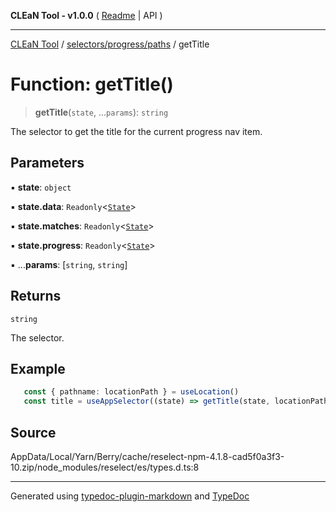 **CLEaN Tool - v1.0.0** ( [Readme](../../../../README.md) \| API )

***

[CLEaN Tool](../../../../modules.md) / [selectors/progress/paths](../README.md) / getTitle

# Function: getTitle()

> **getTitle**(`state`, ...`params`): `string`

The selector to get the title for the current progress nav item.

## Parameters

▪ **state**: `object`

▪ **state.data**: `Readonly`\<[`State`](../../../../reducers/data/interfaces/State.md)\>

▪ **state.matches**: `Readonly`\<[`State`](../../private/interfaces/State.md)\>

▪ **state.progress**: `Readonly`\<[`State`](../../private/interfaces/State.md)\>

▪ ...**params**: [`string`, `string`]

## Returns

`string`

The selector.

## Example

```ts
   const { pathname: locationPath } = useLocation()
   const title = useAppSelector((state) => getTitle(state, locationPath))
```

## Source

AppData/Local/Yarn/Berry/cache/reselect-npm-4.1.8-cad5f0a3f3-10.zip/node\_modules/reselect/es/types.d.ts:8

***

Generated using [typedoc-plugin-markdown](https://www.npmjs.com/package/typedoc-plugin-markdown) and [TypeDoc](https://typedoc.org/)
